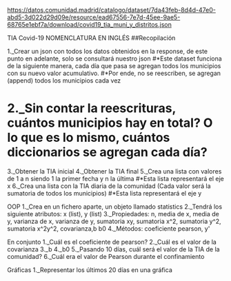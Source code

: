 https://datos.comunidad.madrid/catalogo/dataset/7da43feb-8d4d-47e0-abd5-3d022d29d09e/resource/ead67556-7e7d-45ee-9ae5-68765e1ebf7a/download/covid19_tia_muni_y_distritos.json

TIA Covid-19
NOMENCLATURA EN INGLÉS
##Recopilación

1._Crear un json con todos los datos obtenidos en la response, de este punto en adelante, solo se consultará nuestro json
    #*Este dataset funciona de la siguiente manera, cada día que pasa se agregan todos los municipios con su nuevo valor acumulativo.
    #*Por ende, no se reescriben, se agregan (append) todos los municipios cada vez


2._Sin contar la reescrituras, cuántos municipios hay en total? O lo que es lo mismo, cuántos diccionarios se agregan cada día?
===================================================================================================================================================
3._Obtener la TIA inicial
4._Obtener la TIA final
5._Crea una lista con valores de 1 a n siendo 1 la primer fecha y n la última
    #*Esta lista representará el eje x
6._Crea una lista con la TIA diaria de la comunidad (Cada valor será la sumatoria de todos los municipios)
    #*Esta lista representará el eje y


OOP
1._Crea en un fichero aparte, un objeto llamado statistics
2._Tendrá los siguiente atributos: x (list), y (list)
3._Propiedades: n, media de x, media de y, varianza de x, varianza de y, sumatoria xy, sumatoria x^2, sumatoria y^2, sumatoria x^2y^2, covarianza,b b0
4._Métodos: coeficiente pearson, y'


En conjunto
1._Cuál es el coeficiente de pearson?
2._Cuál es el valor de la covarianza
3._b
4._b0
5._Pasando 10 días, cuál será el valor de la TIA de la comunidad?
6._Cuál era el valor de Pearson durante el confinamiento

Gráficas
1._Representar los últimos 20 días en una gráfica